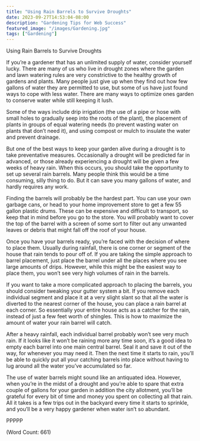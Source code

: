 ```yaml
---
title: "Using Rain Barrels to Survive Droughts"
date: 2023-09-27T14:53:04-08:00
description: "Gardening Tips for Web Success"
featured_image: "/images/Gardening.jpg"
tags: ["Gardening"]
---
```


Using Rain Barrels to Survive Droughts

If you’re a gardener that has an unlimited supply of water, consider
yourself lucky. There are many of us who live in drought zones where the
garden and lawn watering rules are very constrictive to the healthy growth
of gardens and plants. Many people just give up when they find out how few
gallons of water they are permitted to use, but some of us have just found
ways to cope with less water. There are many ways to optimize ones garden
to conserve water while still keeping it lush.

Some of the ways include drip irrigation (the use of a pipe or hose with
small holes to gradually seep into the roots of the plant), the placement
of plants in groups of equal watering needs (to prevent wasting water on
plants that don’t need it), and using compost or mulch to insulate the
water and prevent drainage.

But one of the best ways to keep your garden alive during a drought is to
take preventative measures. Occasionally a drought will be predicted far
in advanced, or those already experiencing a drought will be given a few
weeks of heavy rain. When this occurs, you should take the opportunity to
set up several rain barrels. Many people think this would be a time
consuming, silly thing to do. But it can save you many gallons of water,
and hardly requires any work.

Finding the barrels will probably be the hardest part. You can use your
own garbage cans, or head to your home improvement store to get a few 55
gallon plastic drums. These can be expensive and difficult to transport,
so keep that in mind before you go to the store. You will probably want to
cover the top of the barrel with a screen of some sort to filter out any
unwanted leaves or debris that might fall off the roof of your house.

Once you have your barrels ready, you’re faced with the decision of where
to place them. Usually during rainfall, there is one corner or segment of
the house that rain tends to pour off of. If you are taking the simple
approach to barrel placement, just place the barrel under all the places
where you see large amounts of drips. However, while this might be the
easiest way to place them, you won’t see very high volumes of rain in the
barrels.

If you want to take a more complicated approach to placing the barrels,
you should consider tweaking your gutter system a bit. If you remove each
individual segment and place it at a very slight slant so that all the
water is diverted to the nearest corner of the house, you can place a rain
barrel at each corner. So essentially your entire house acts as a catcher
for the rain, instead of just a few feet worth of shingles. This is how to
maximize the amount of water your rain barrel will catch.

After a heavy rainfall, each individual barrel probably won’t see very
much rain. If it looks like it won’t be raining more any time soon, it’s a
good idea to empty each barrel into one main central barrel. Seal it and
save it out of the way, for whenever you may need it. Then the next time
it starts to rain, you’ll be able to quickly put all your catching barrels
into place without having to lug around all the water you’ve accumulated
so far.

The use of water barrels might sound like an antiquated idea. However,
when you’re in the midst of a drought and you’re able to spare that extra
couple of gallons for your garden in addition the city allotment, you’ll
be grateful for every bit of time and money you spent on collecting all
that rain. All it takes is a few trips out in the backyard every time it
starts to sprinkle, and you’ll be a very happy gardener when water isn’t
so abundant.

PPPPP

(Word Count: 661)
